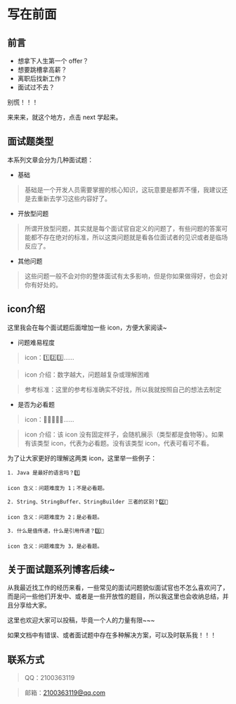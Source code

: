 # 写在前面

## 前言
* 想拿下人生第一个 offer？
* 想要跳槽拿高薪？
* 离职后找新工作？
* 面试过不去？

别慌！！！

来来来，就这个地方，点击 next 学起来。


## 面试题类型
本系列文章会分为几种面试题：

* 基础
> 基础是一个开发人员需要掌握的核心知识，这玩意要是都弄不懂，我建议还是去重新去学习这些内容好了。

* 开放型问题
> 所谓开放型问题，其实就是每个面试官自定义的问题了，有些问题的答案可能都不存在绝对的标准，所以这类问题就是看各位面试者的见识或者是临场反应了。

* 其他问题
> 这些问题一般不会对你的整体面试有太多影响，但是你如果做得好，也会对你有好处的。


## icon介绍
这里我会在每个面试题后面增加一些 icon，方便大家阅读~

* 问题难易程度
> icon：1️⃣2️⃣3️⃣......

> icon 介绍：数字越大，问题越复杂或理解困难

> 参考标准：这里的参考标准确实不好找，所以我就按照自己的想法去制定


* 是否为必看题
> icon：🧈🧂🧆🥗🥓......

> icon 介绍：该 icon 没有固定样子，会随机展示（类型都是食物等）。如果有该类型 icon，代表为必看题。没有该类型 icon，代表可看可不看。


为了让大家更好的理解这两类 icon，这里举一些例子：

```
1. Java 是最好的语言吗？1️⃣

icon 含义：问题难度为 1；不是必看题。
```

```
2. String、StringBuffer、StringBuilder 三者的区别？2️⃣🥭

icon 含义：问题难度为 2；是必看题。
```

```
3. 什么是值传递，什么是引用传递？3️⃣🍿

icon 含义：问题难度为 3，是必看题。
```

## 关于面试题系列博客后续~
从我最近找工作的经历来看，一些常见的面试问题貌似面试官也不怎么喜欢问了，而是问一些他们开发中、或者是一些开放性的题目，所以我这里也会收纳总结，并且分享给大家。  

这里也欢迎大家可以投稿，毕竟一个人的力量有限~~~

如果文档中有错误、或者面试题中存在多种解决方案，可以及时联系我！！！

## 联系方式
> QQ：2100363119

> 邮箱：<2100363119@qq.com>